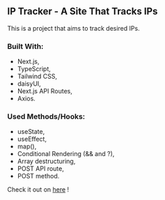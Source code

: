 ## IP Tracker - A Site That Tracks IPs

This is a project that aims to track desired IPs.

### Built With:

- Next.js,
- TypeScript,
- Tailwind CSS,
- daisyUI,
- Next.js API Routes,
- Axios.

### Used Methods/Hooks:

- useState,
- useEffect,
- map(),
- Conditional Rendering (&& and ?),
- Array destructuring,
- POST API route,
- POST method.

Check it out on [here](https://url-shortening-peach.vercel.app) !
